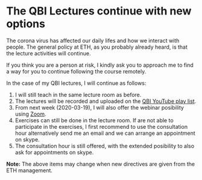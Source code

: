 # The QBI Lectures continue with new options

The corona virus has affected our daily lifes and how we interact with people. The general policy at ETH, as you probably already heard, is that the lecture activities will continue. 

If you think you are a person at risk, I kindly ask you to approach me to find a way for you to continue following the course remotely. 

In the case of my QBI lectures, I will continue as follows:
1. I will still teach in the same lecture room as before.
2. The lectures will be recorded and uploaded on the [QBI YouTube play list](https://www.youtube.com/playlist?list=PLcDfeQH_rVdbu7VooFvWA6F9gctY-UUwN).
3. From next week (2020-03-19), I will also offer the webinar posibility using [Zoom](https://zoom.us/).
4. Exercises can still be done in the lecture room. If are not able to participate in the exercises, I first recommend to use the consultation hour alternatively send me an email and we can arrange an appointment on skype.  
5. The consultation hour is still offered, with the extended posibility to also ask for appointments on skype.

__Note:__ The above items may change when new directives are given from the ETH management. 
